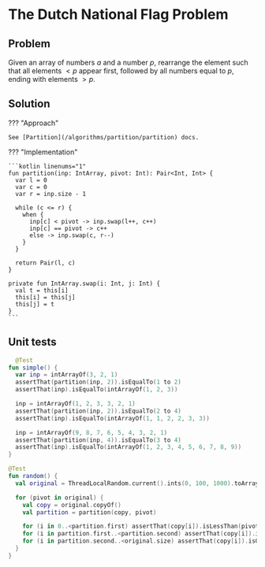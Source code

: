 # The Dutch National Flag Problem

## Problem

Given an array of numbers $a$ and a number $p$, rearrange the element such that all elements $<p$ appear first, followed by all numbers equal to $p$, ending with elements $>p$.

## Solution

??? "Approach"

    See [Partition](/algorithms/partition/partition) docs.

??? "Implementation"

    ```kotlin linenums="1"
    fun partition(inp: IntArray, pivot: Int): Pair<Int, Int> {
      var l = 0
      var c = 0
      var r = inp.size - 1

      while (c <= r) {
        when {
          inp[c] < pivot -> inp.swap(l++, c++)
          inp[c] == pivot -> c++
          else -> inp.swap(c, r--)
        }
      }

      return Pair(l, c)
    }

    private fun IntArray.swap(i: Int, j: Int) {
      val t = this[i]
      this[i] = this[j]
      this[j] = t
    }
    ```

## Unit tests

```kotlin linenums="1"
  @Test
fun simple() {
  var inp = intArrayOf(3, 2, 1)
  assertThat(partition(inp, 2)).isEqualTo(1 to 2)
  assertThat(inp).isEqualTo(intArrayOf(1, 2, 3))

  inp = intArrayOf(1, 2, 3, 3, 2, 1)
  assertThat(partition(inp, 2)).isEqualTo(2 to 4)
  assertThat(inp).isEqualTo(intArrayOf(1, 1, 2, 2, 3, 3))

  inp = intArrayOf(9, 8, 7, 6, 5, 4, 3, 2, 1)
  assertThat(partition(inp, 4)).isEqualTo(3 to 4)
  assertThat(inp).isEqualTo(intArrayOf(1, 2, 3, 4, 5, 6, 7, 8, 9))
}

@Test
fun random() {
  val original = ThreadLocalRandom.current().ints(0, 100, 1000).toArray()

  for (pivot in original) {
    val copy = original.copyOf()
    val partition = partition(copy, pivot)

    for (i in 0..<partition.first) assertThat(copy[i]).isLessThan(pivot)
    for (i in partition.first..<partition.second) assertThat(copy[i]).isEqualTo(pivot)
    for (i in partition.second..<original.size) assertThat(copy[i]).isGreaterThan(pivot)
  }
}
```
